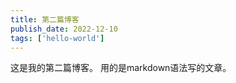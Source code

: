 ```yaml
---
title: 第二篇博客
publish_date: 2022-12-10
tags: ['hello-world']
---
```


这是我的第二篇博客。
用的是markdown语法写的文章。

